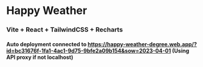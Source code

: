 # Happy Weather

### Vite + React + TailwindCSS + Recharts

#### Auto deployment connected to https://happy-weather-degree.web.app/?id=bc31676f-1fa1-4ac1-9d75-9bfe2a09b154&sow=2023-04-01 (Using API proxy if not localhost)